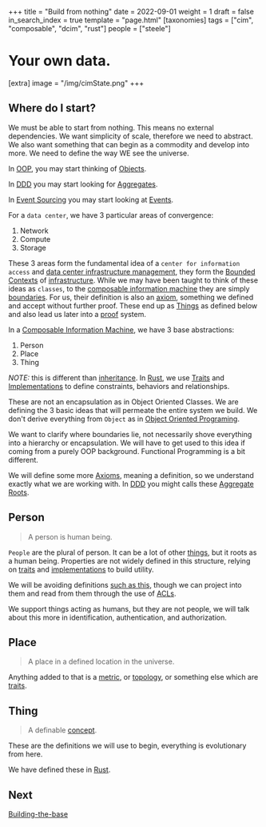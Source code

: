 +++
title = "Build from nothing"
date = 2022-09-01
weight = 1
draft = false
in_search_index = true
template = "page.html"
[taxonomies]
  tags = ["cim", "composable", "dcim", "rust"]
  people = ["steele"]

# Your own data.
[extra]
image = "/img/cimState.png"
+++
## Where do I start?

We must be able to start from nothing. This means no external dependencies.
We want simplicity of scale, therefore we need to abstract.
We also want something that can begin as a commodity and develop into more.
We need to define the way WE see the universe.

In [OOP](/library/oop), you may start thinking of [Objects](/library/object).

In [DDD](/library/ddd) you may start looking for [Aggregates](/library/aggregate).

In [Event Sourcing](/library/event-sourcing) you may start looking at [Events](/library/events).

For a `data center`, we have 3 particular areas of convergence:

  1. Network
  2. Compute
  3. Storage

These 3 areas form the fundamental idea of a `center for information access` and [data center infrastructure management](/library/dcim), they form the [Bounded Contexts](/library/bounded-context) of [infrastructure](/library/infrastructure). While we may have been taught to think of these ideas as `classes`, to the [composable information machine](/library/cim) they are simply [boundaries](/library/boundaries). For us, their definition is also an [axiom](/library/axiom), something we defined and accept without further proof. These end up as [Things](/library/things) as defined below and also lead us later into a [proof](/library/proof) system.

In a [Composable Information Machine](/library/cim), we have 3 base abstractions:

  1. Person
  2. Place
  3. Thing

*NOTE:* this is different than [inheritance](/library/inheritance). In [Rust](/library/rust), we use [Traits](/library/traits) and [Implementations](/library/implementations) to define constraints, behaviors and relationships.

These are not an encapsulation as in Object Oriented Classes. We are defining the 3 basic ideas that will permeate the entire system we build. We don't derive everything from `Object` as in [Object Oriented Programing](/library/oop).

We want to clarify where boundaries lie, not necessarily shove everything into a hierarchy or encapsulation. We will have to get used to this idea if coming from a purely OOP background. Functional Programming is a bit different.

We will define some more [Axioms](/library/axiom), meaning a definition, so we understand exactly what we are working with. In [DDD](/library/ddd) you might calls these [Aggregate Roots](/library/aggregate).

## Person

> A person is human being. 

`People` are the plural of person. It can be a lot of other [things](/library/things), but it roots as a human being. Properties are not widely defined in this structure, relying on [traits](/library/traits) and [implementations](/library/implementation) to build utility.

We will be avoiding definitions [such as this](https://schema.org/Person), though we can project into them and read from them through the use of [ACLs](/library/anti-corruption).

We support things acting as humans, but they are not people, we will talk about this more in identification, authentication, and authorization.

## Place

> A place in a defined location in the universe.

Anything added to that is a [metric](/library/metric-space), or [topology](/library/topologies), or something else which are [traits](/library/traits).

## Thing

> A definable [concept](/library/concept).

These are the definitions we will use to begin, everything is evolutionary from here.

We have defined these in [Rust](/library/rust).

## Next

[Building-the-base](/articles/building-the-base)